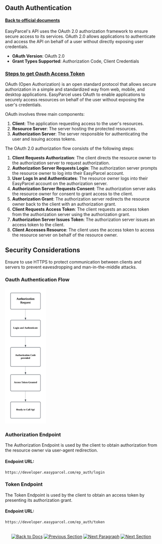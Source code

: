 ## Oauth Authentication

#### [Back to official documents](README.md)

EasyParcel's API uses the OAuth 2.0 authorization framework to ensure secure access to its services. OAuth 2.0 allows applications to authenticate and access the API on behalf of a user without directly exposing user credentials. 

- **OAuth Version**: OAuth 2.0
- **Grant Types Supported**: Authorization Code, Client Credentials

### [Steps to get Oauth Access Token](Guides/3.get_oauth_access_token.md)

OAuth (Open Authorization) is an open standard protocol that allows secure authorization in a simple and standardized way from web, mobile, and desktop applications. EasyParcel uses OAuth to enable applications to securely access resources on behalf of the user without exposing the user's credentials.

OAuth involves three main components:
1. **Client**: The application requesting access to the user's resources.
2. **Resource Server**: The server hosting the protected resources.
3. **Authorization Server**: The server responsible for authenticating the user and issuing access tokens.

The OAuth 2.0 authorization flow consists of the following steps:
1. **Client Requests Authorization**: The client directs the resource owner to the authorization server to request authorization.
2. **Authorization Server Requests Login**: The authorization server prompts the resource owner to log into their EasyParcel account.
3. **User Logs In and Authenticates**: The resource owner logs into their EasyParcel account on the authorization server.
4. **Authorization Server Requests Consent**: The authorization server asks the resource owner for consent to grant access to the client.
5. **Authorization Grant**: The authorization server redirects the resource owner back to the client with an authorization grant.
6. **Client Requests Access Token**: The client requests an access token from the authorization server using the authorization grant.
7. **Authorization Server Issues Token**: The authorization server issues an access token to the client.
8. **Client Accesses Resource**: The client uses the access token to access the resource server on behalf of the resource owner.

## Security Considerations
Ensure to use HTTPS to protect communication between clients and servers to prevent eavesdropping and man-in-the-middle attacks.

### Oauth Authentication Flow
<img src="Pictures/oauth_flow_chart.png" alt="Flow Chart" style="height: 450px;">


### Authorization Endpoint
The Authorization Endpoint is used by the client to obtain authorization from the resource owner via user-agent redirection.
#### Endpoint URL: 
```
https://developer.easyparcel.com/ep_auth/login
```



### Token Endpoint
The Token Endpoint is used by the client to obtain an access token by presenting its authorization grant.
#### Endpoint URL: 
```
https://developer.easyparcel.com/ep_auth/token
```

<div align="center" style="margin: 2rem 0">

[![Back to Docs](https://img.shields.io/badge/←_Back_to_Docs-007ACC?style=for-the-badge)](../README.md)
[![Previous Section](https://img.shields.io/badge/←_Previous_Section_API_Overview-FF7733?style=for-the-badge)](Guides/0.api_overview.md)
[![Next Paragraph](https://img.shields.io/badge/←_OAuth_Setup-FF7733?style=for-the-badge)](../Guides/3.get_oauth_access_token.md) 
[![Next Section](https://img.shields.io/badge/Tracking_API_→-00CC88?style=for-the-badge)](Features/Shipping/1.get_shipment_quotation.md)

</div>
